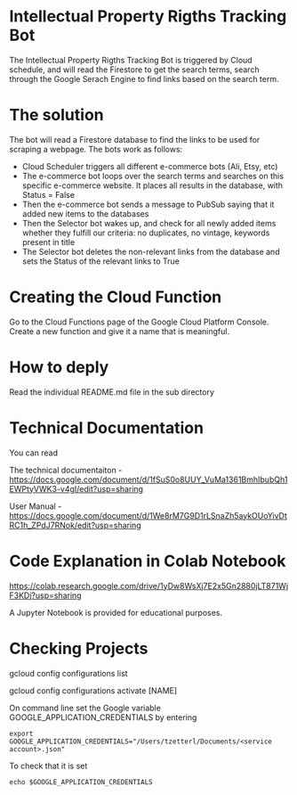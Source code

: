 # Intellectual Property Rigths Tracking Bot

The Intellectual Property Rigths Tracking Bot is triggered by Cloud schedule, and will read the Firestore to get the search terms, search through the Google Serach Engine to find links based on the search term.

# The solution 
The bot will read a Firestore database to find the links to be used for scraping a webpage. The bots work as follows:
- Cloud Scheduler triggers all different e-commerce bots (Ali, Etsy, etc)
- The e-commerce bot loops over the search terms and searches on this specific e-commerce website. It places all results in the database, with Status = False
- Then the e-commerce bot sends a message to PubSub saying that it added new items to the databases
- Then the Selector bot wakes up, and check for all newly added items whether they fulfill our criteria: no duplicates, no vintage, keywords present in title
- The Selector bot deletes the non-relevant links from the database and sets the Status of the relevant links to True

# Creating the Cloud Function
Go to the Cloud Functions page of the Google Cloud Platform Console. Create a new function and give it a name that is meaningful.

# How to deply
Read the individual README.md file in the sub directory

# Technical Documentation
You can read 

The technical documentaiton - https://docs.google.com/document/d/1fSuS0o8UUY_VuMa1361BmhIbubQh1EWPtyVWK3-v4gI/edit?usp=sharing

User Manual - https://docs.google.com/document/d/1We8rM7G9D1rLSnaZh5aykOUoYivDtRC1h_ZPdJ7RNok/edit?usp=sharing

# Code Explanation in Colab Notebook

https://colab.research.google.com/drive/1yDw8WsXj7E2x5Gn2880jLT871WjF3KDj?usp=sharing

A Jupyter Notebook is provided for educational purposes.

# Checking Projects
gcloud config configurations list

gcloud config configurations activate [NAME]

On command line set the Google variable GOOGLE_APPLICATION_CREDENTIALS by entering 

    export GOOGLE_APPLICATION_CREDENTIALS="/Users/tzetterl/Documents/<service account>.json"

To check that it is set

    echo $GOOGLE_APPLICATION_CREDENTIALS


